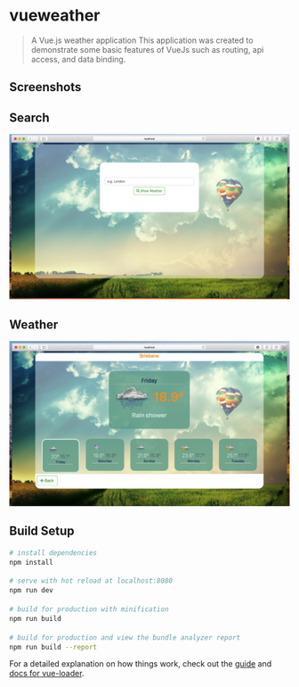 # vueweather
> A Vue.js weather application
This application was created to demonstrate some basic features of VueJs such as routing, api access, and data binding.

## Screenshots
## Search
![main](/screenshots/main.png?raw=true "Main")
## Weather
![weather](/screenshots/weather.png?raw=true "Weather")

## Build Setup

``` bash
# install dependencies
npm install

# serve with hot reload at localhost:8080
npm run dev

# build for production with minification
npm run build

# build for production and view the bundle analyzer report
npm run build --report
```

For a detailed explanation on how things work, check out the [guide](http://vuejs-templates.github.io/webpack/) and [docs for vue-loader](http://vuejs.github.io/vue-loader).
